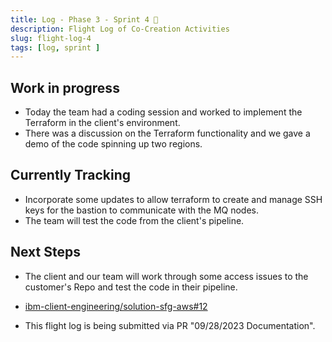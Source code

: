 ```yaml
---
title: Log - Phase 3 - Sprint 4 🛫
description: Flight Log of Co-Creation Activities
slug: flight-log-4
tags: [log, sprint ]
---
```


## Work in progress
- Today the team had a coding session and worked to implement the Terraform in the client's environment.
- There was a discussion on the Terraform functionality and we gave a demo of the code spinning up two regions.
## Currently Tracking
- Incorporate some updates to allow terraform to create and manage SSH keys for the bastion to communicate with the MQ nodes.
- The team will test the code from the client's pipeline.
## Next Steps
- The client and our team will work through some access issues to the customer's Repo and test the code in their pipeline.
  
- [ibm-client-engineering/solution-sfg-aws#12](https://zenhub.ibm.com/workspaces/st5-action-information-center-64343620d0cfd0000f03a114/issues/ibm-client-engineering/solution-mq-rdqm-aws/7)
- This flight log is being submitted via PR "09/28/2023 Documentation".